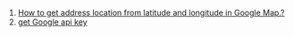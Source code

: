 1. [How to get address location from latitude and longitude in Google Map.?](https://stackoverflow.com/questions/19511597/how-to-get-address-location-from-latitude-and-longitude-in-google-map#:~:text=Simply%20pass%20latitude%2C%20longitude%20and,fetch%20your%20city%20from%20there.&text=Note%3A%20Ensure%20that%20no%20space,passed%20in%20the%20latlng%20parameter.)
2. [get Google api key](https://developers.google.com/maps/documentation/geocoding/get-api-key)